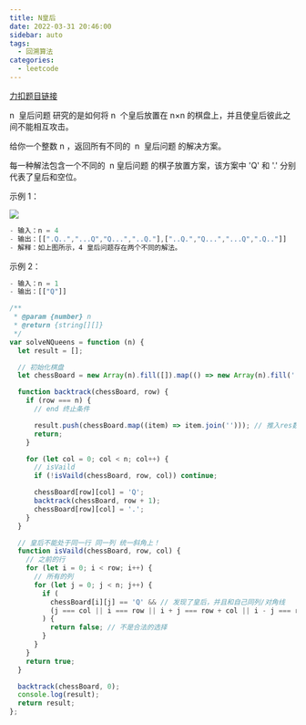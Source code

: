 ```yaml
---
title: N皇后
date: 2022-03-31 20:46:00
sidebar: auto
tags:
  - 回溯算法
categories:
  - leetcode
---
```


[力扣题目链接](https://leetcode-cn.com/problems/n-queens/)

n  皇后问题 研究的是如何将 n  个皇后放置在 n×n 的棋盘上，并且使皇后彼此之间不能相互攻击。

给你一个整数 n ，返回所有不同的  n  皇后问题 的解决方案。

每一种解法包含一个不同的  n 皇后问题 的棋子放置方案，该方案中 'Q' 和 '.' 分别代表了皇后和空位。

示例 1：

![](https://code-thinking-1253855093.file.myqcloud.com/pics/20211020232201.png)

```js
- 输入：n = 4
- 输出：[[".Q..","...Q","Q...","..Q."],["..Q.","Q...","...Q",".Q.."]]
- 解释：如上图所示，4 皇后问题存在两个不同的解法。
```

示例 2：

```js
- 输入：n = 1
- 输出：[["Q"]]
```

```js
/**
 * @param {number} n
 * @return {string[][]}
 */
var solveNQueens = function (n) {
  let result = [];

  // 初始化棋盘
  let chessBoard = new Array(n).fill([]).map(() => new Array(n).fill('.'));

  function backtrack(chessBoard, row) {
    if (row === n) {
      // end 终止条件

      result.push(chessBoard.map((item) => item.join(''))); // 推入res数组
      return;
    }

    for (let col = 0; col < n; col++) {
      // isVaild
      if (!isVaild(chessBoard, row, col)) continue;

      chessBoard[row][col] = 'Q';
      backtrack(chessBoard, row + 1);
      chessBoard[row][col] = '.';
    }
  }

  // 皇后不能处于同一行 同一列 统一斜角上！
  function isVaild(chessBoard, row, col) {
    // 之前的行
    for (let i = 0; i < row; i++) {
      // 所有的列
      for (let j = 0; j < n; j++) {
        if (
          chessBoard[i][j] == 'Q' && // 发现了皇后，并且和自己同列/对角线
          (j === col || i === row || i + j === row + col || i - j === row - col)
        ) {
          return false; // 不是合法的选择
        }
      }
    }
    return true;
  }

  backtrack(chessBoard, 0);
  console.log(result);
  return result;
};
```
